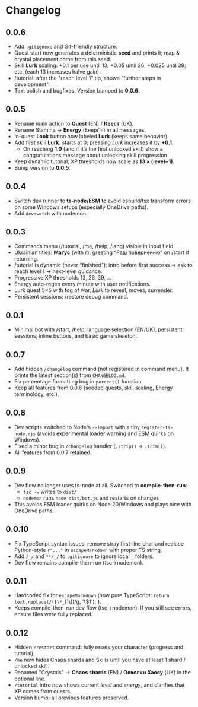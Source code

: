 # Changelog

## 0.0.6
- Add `.gitignore` and Git-friendly structure.
- Quest start now generates a deterministic **seed** and prints it; map & crystal placement come from this seed.
- Skill **Lurk** scaling: +0.1 per use until 13; +0.05 until 26; +0.025 until 39; etc. (each 13 increases halve gain).
- /tutorial: after the "reach level 1" tip, shows "further steps in development".
- Text polish and bugfixes. Version bumped to **0.0.6**.

## 0.0.5
- Rename main action to **Quest** (EN) / **Квест** (UK).
- Rename Stamina → **Energy** (Енерґія) in all messages.
- In-quest **Look** button now labeled **Lurk** (keeps same behavior).
- Add first skill **Lurk**: starts at 0; pressing *Lurk* increases it by **+0.1**.
  - On reaching **1.0** (and if it’s the first unlocked skill) show a congratulations message about unlocking skill progression.
- Keep dynamic tutorial; XP thresholds now scale as **13 × (level+1)**.
- Bump version to **0.0.5**.

## 0.0.4
- Switch dev runner to **ts-node/ESM** to avoid esbuild/tsx transform errors on some Windows setups (especially OneDrive paths).
- Add `dev:watch` with nodemon.

## 0.0.3
- Commands menu (/tutorial, /me, /help, /lang) visible in input field.
- Ukrainian titles: **Маґус** (with ґ); greeting “Раді поверненню” on /start if returning.
- /tutorial is dynamic (never “finished”): intro before first success → ask to reach level 1 → next-level guidance.
- Progressive XP thresholds 13, 26, 39, …
- Energy auto-regen every minute with user notifications.
- Lurk quest 5×5 with fog of war, *Lurk* to reveal, moves, surrender.
- Persistent sessions; /restore debug command.

## 0.0.1
- Minimal bot with /start, /help, language selection (EN/UK), persistent sessions, inline buttons, and basic game skeleton.

## 0.0.7
- Add hidden `/changelog` command (not registered in command menu). It prints the latest section(s) from `CHANGELOG.md`.
- Fix percentage formatting bug in `percent()` function.
- Keep all features from 0.0.6 (seeded quests, skill scaling, Energy terminology, etc.).

## 0.0.8
- Dev scripts switched to Node's `--import` with a tiny `register-ts-node.mjs` (avoids experimental loader warning and ESM quirks on Windows).
- Fixed a minor bug in `/changelog` handler (`.strip()` → `.trim()`).
- All features from 0.0.7 retained.

## 0.0.9
- Dev flow no longer uses ts-node at all. Switched to **compile-then-run**:
  - `tsc -w` writes to `dist/`
  - `nodemon` runs `node dist/bot.js` and restarts on changes
- This avoids ESM loader quirks on Node 20/Windows and plays nice with OneDrive paths.

## 0.0.10
- Fix TypeScript syntax issues: remove stray first-line char and replace Python-style `r"..."` in `escapeMarkdown` with proper TS string.
- Add `/_/` and `**/_/` to `.gitignore` to ignore local `_` folders.
- Dev flow remains compile-then-run (tsc→nodemon).

## 0.0.11
- Hardcoded fix for `escapeMarkdown` (now pure TypeScript: `return text.replace(/([\*_`\[\]\\])/g, '\\$1');`).
- Keeps compile-then-run dev flow (tsc→nodemon). If you still see errors, ensure files were fully replaced.

## 0.0.12
- Hidden `/restart` command: fully resets your character (progress and tutorial).
- `/me` now hides Chaos shards and Skills until you have at least 1 shard / unlocked skill.
- Renamed "Crystals" → **Chaos shards** (EN) / **Осколки Хаосу** (UK) in the optional line.
- `/tutorial` intro now shows current *level* and *energy*, and clarifies that XP comes from quests.
- Version bump; all previous features preserved.
